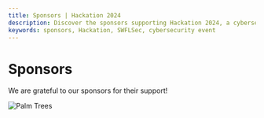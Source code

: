 ```yaml
---
title: Sponsors | Hackation 2024
description: Discover the sponsors supporting Hackation 2024, a cybersecurity event by SWFLSec.
keywords: sponsors, Hackation, SWFLSec, cybersecurity event
---
```


# Sponsors

We are grateful to our sponsors for their support!

![Palm Trees](images/palm-trees.jpg)
